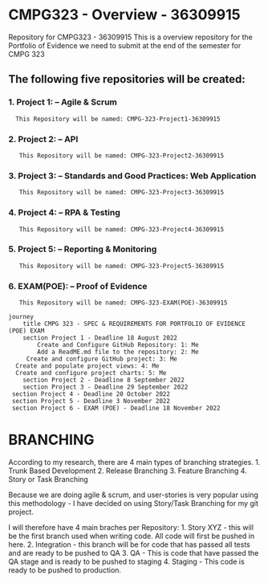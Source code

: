 # CMPG323 - Overview - 36309915
Repository for CMPG323 - 36309915
This is a overview repository for the Portfolio of Evidence we need to submit at the end of the semester for CMPG 323

## The following five repositories will be created: 

### 1. Project 1: – Agile & Scrum
      This Repository will be named: CMPG-323-Project1-36309915

### 2.  Project 2: – API
       This Repository will be named: CMPG-323-Project2-36309915

### 3.  Project 3: – Standards and Good Practices: Web Application
       This Repository will be named: CMPG-323-Project3-36309915
 
### 4.  Project 4: – RPA & Testing
       This Repository will be named: CMPG-323-Project4-36309915

### 5.  Project 5: – Reporting & Monitoring
       This Repository will be named: CMPG-323-Project5-36309915

### 6.  EXAM(POE): – Proof of Evidence
       This Repository will be named: CMPG-323-EXAM(POE)-36309915



```mermaid
journey
	title CMPG 323 - SPEC & REQUIREMENTS FOR PORTFOLIO OF EVIDENCE (POE) EXAM
	section Project 1 - Deadline 18 August 2022
		Create and Configure GitHub Repository: 1: Me
		Add a ReadME.md file to the repository: 2: Me
	 Create and configure GitHub project: 3: Me
  Create and populate project views: 4: Me
  Create and configure project charts: 5: Me
	section Project 2 - Deadline 8 September 2022
	section Project 3 - Deadline 29 September 2022
 section Project 4 - Deadline 20 October 2022
 section Project 5 - Deadline 3 November 2022
 section Project 6 - EXAM (POE) - Deadline 18 November 2022

```


# BRANCHING

According to my research, there are 4 main types of branching strategies.
	1. Trunk Based Development
	2. Release Branching
	3. Feature Branching
	4. Story or Task Branching
	
Because we are doing agile & scrum, and user-stories is very popular using this methodology - I have decided on using Story/Task Branching for my git project.

I will therefore have 4 main braches per Repository:
	1. Story XYZ - this will be the first branch used when writing code. All code will first be pushed in here.
	2. Integration - this branch will be for code that has passed all tests and are ready to be pushed to QA
	3. QA - This is code that have passed the QA stage and is ready to be pushed to staging
	4. Staging - This code is ready to be pushed to production.
